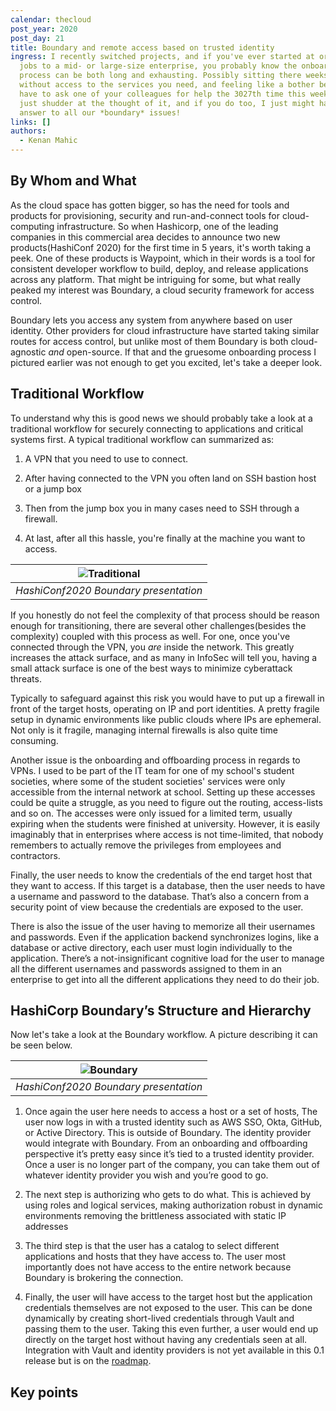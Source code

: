 ```yaml
---
calendar: thecloud
post_year: 2020
post_day: 21
title: Boundary and remote access based on trusted identity
ingress: I recently switched projects, and if you've ever started at or switched
  jobs to a mid- or large-size enterprise, you probably know the onboarding
  process can be both long and exhausting. Possibly sitting there weeks on end,
  without access to the services you need, and feeling like a bother because you
  have to ask one of your colleagues for help the 3027th time this week. Welp, I
  just shudder at the thought of it, and if you do too, I just might have the
  answer to all our *boundary* issues!
links: []
authors:
  - Kenan Mahic
---
```

## By Whom and What
As the cloud space has gotten bigger, so has the need for tools and products for provisioning, security and run-and-connect tools for cloud-computing infrastructure. So when Hashicorp, one of the leading companies in this commercial area decides to announce two new products(HashiConf 2020) for the first time in 5 years, it's worth taking a peek. One of these products is Waypoint, which in their words is a tool for consistent developer workflow to build, deploy, and release applications across any platform. That might be intriguing for some, but what really peaked my interest was Boundary, a cloud security framework for access control.

Boundary lets you access any system from anywhere based on user identity. Other providers for cloud infrastructure have started taking similar routes for access control, but unlike most of them Boundary is both cloud-agnostic *and* open-source. If that and the gruesome onboarding process I pictured earlier was not enough to get you excited, let's take a deeper look.


## Traditional Workflow

To understand why this is good news we should probably take a look at a traditional workflow for securely connecting to applications and critical systems first. A typical traditional workflow can summarized as:

1. A VPN that you need to use to connect. 

2. After having connected to the VPN you often land on SSH bastion host or a jump box 

3. Then from the jump box you in many cases need to SSH through a firewall. 

4. At last, after all this hassle, you're finally at the machine you want to access. 

| ![Traditional](https://www.datocms-assets.com/2885/1602530950-boundary-blog-3-edited.png?fit=max&fm=png&q=80&w=800)| 
|:--:| 
| *HashiConf2020 Boundary presentation* |

If you honestly do not feel the complexity of that process should be reason enough for transitioning, there are several other challenges(besides the complexity) coupled with this process as well. For one, once you've connected through the VPN, you *are* inside the network. This greatly increases the attack surface, and as many in InfoSec will tell you, having a small attack surface is one of the best ways to minimize cyberattack threats. 

Typically to safeguard against this risk you would have to put up a firewall in front of the target hosts, operating on IP and port identities. A pretty fragile setup in dynamic environments like public clouds where IPs are ephemeral. Not only is it fragile, managing internal firewalls is also quite time consuming.

Another issue is the onboarding and offboarding process in regards to VPNs. I used to be part of the IT team for one of my school's student societies, where some of the student societies' services were only accessible from the internal network at school. Setting up these accesses could be quite a struggle, as you need to figure out the routing, access-lists and so on. The accesses were only issued for a limited term, usually expiring when the students were finished at university. However, it is easily imaginably that in enterprises where access is not time-limited, that nobody remembers to actually remove the privileges from employees and contractors.

Finally, the user needs to know the credentials of the end target host that they want to access. If this target is a database, then the user needs to have a username and password to the database. That’s also a concern from a security point of view because the credentials are exposed to the user. 

There is also the issue of the user having to memorize all their usernames and passwords. Even if the application backend synchronizes logins, like a database or active directory, each user must login individually to the application. There’s a not-insignificant cognitive load for the user to manage all the different usernames and passwords assigned to them in an enterprise to get into all the different applications they need to do their job.


## HashiCorp Boundary’s Structure and Hierarchy
Now let's take a look at the Boundary workflow. A picture describing it can be seen below.

| ![Boundary](https://www.datocms-assets.com/2885/1602530901-boundary-blog-1-edited.png?fit=max&fm=png&q=80&w=800)| 
|:--:| 
| *HashiConf2020 Boundary presentation* |

1. Once again the user here needs to access a host or a set of hosts, The user now logs in with a trusted identity such as AWS SSO, Okta, GitHub, or Active Directory. This is outside of Boundary. The identity provider would integrate with Boundary. From an onboarding and offboarding perspective it’s pretty easy since it’s tied to a trusted identity provider. Once a user is no longer part of the company, you can take them out of whatever identity provider you wish and you’re good to go.

2. The next step is authorizing who gets to do what. This is achieved by using roles and logical services, making authorization robust in dynamic environments removing the brittleness associated with static IP addresses

3. The third step is that the user has a catalog to select different applications and hosts that they have access to. The user most importantly does not have access to the entire network because Boundary is brokering the connection.

4. Finally, the user will have access to the target host but the application credentials themselves are not exposed to the user. This can be done dynamically by creating short-lived credentials through Vault and passing them to the user. Taking this even further, a user would end up directly on the target host without having any credentials seen at all. Integration with Vault and identity providers is not yet available in this 0.1 release but is on the [roadmap](https://www.boundaryproject.io/docs/roadmap).

## Key points
